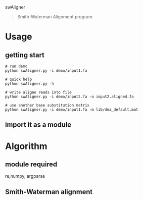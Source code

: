 swAligner
> Smith-Waterman Alignment program.

# Usage
## getting start
```
# run demo
python swAligner.py -i demo/input1.fa

# quick help
python swAligner.py -h

# write aligne reads into file
python swAligner.py -i demo/input2.fa -o input2.aligned.fa

# use another base substitution matrix
python swAligner.py -i demo/input1.fa -m lib/dna_default.mat
```
## import it as a module

# Algorithm
## module required
re,numpy, argparse
## Smith-Waterman alignment
